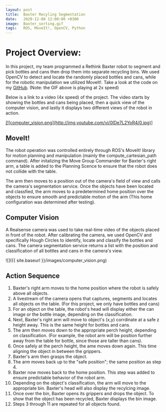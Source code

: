 ```yaml
---
layout: post
title:  Baxter Recyling Segmentation
date:   2020-12-08 12:00:00 +0300
image:  Baxter_sorting.gif
tags:   ROS, MoveIt!, OpenCV, Python
---
```

<!-- <div align="center"><em>GIF is playing at 4x speed.</em></div>
<p>&nbsp;</p> -->

# Project Overview:
In this project, my team programmed a Rethink Baxter robot to segment and pick bottles and cans then drop them into separate recycling bins. We used OpenCV to detect and locate the randomly placed bottles and cans, while for the robotic manipulation we utilized MoveIt!. Take a look at the code on my <a href="https://github.com/gingineer95/baxter-recycling-segmentation" target="_blank" rel="noopener noreferrer">GitHub</a>. (Note: the GIF above is playing at 2x speed)

Below is a link to a video (4x speed) of the project. The video starts by showing the bottles and cans being placed, then a quick view of the computer vision, and lastly it displays two different views of the robot in action. 
<!-- <iframe width="750" height="400"
src="https://youtu.be/0IDe7L2YoR4" 
frameborder="0" 
allow="accelerometer; autoplay; encrypted-media; gyroscope; picture-in-picture" 
allowfullscreen></iframe> -->

<!-- <p>&nbsp;</p>  -->
<a href="http://www.youtube.com/watch?v=0IDe7L2YoR4" target="_blank" rel="noopener noreferrer">
[![computer_vision.png](http://img.youtube.com/vi/0IDe7L2YoR4/0.jpg)]
</a>

## MoveIt!
The robot operation was controlled entirely through ROS's MoveIt! library for motion planning and manipulation (mainly the compute_cartesian_path command). After initalizing the Move Group Commander for Baxter's right arm, a table is added to the Planning Scence to ensure that the robot does not collide with the table. 

The arm then moves to a position out of the camera's field of view and calls the camera's segmentation service. Once the objects have been located and classfied, the arm moves to a predetermined home position over the objects to ensure smooth and predictable motion of the arm (This home configuration was determined after testing).


## Computer Vision
A Realsense camera was used to take real-time video of the objects placed in front of the robot. After calibrating the camera, we used OpenCV and specifically Hough Circles to identify, locate and classify the bottles and cans. The camera segmentation service returns a list with the position and classification of all bottles and cans in the camera's view.

![]({{ site.baseurl }}/images/computer_vision.png)


## Action Sequence
1. Baxter's right arm moves to the home position where the robot is safely above all objects.
2. A livestream of the camera opens that captures, segments and locates all objects on the table. (For this project, we only have bottles and cans)
3. For an object on the table, the robot's head will display either the can image or the bottle image, depending on the classification.
4. Next, Baxter's right arm will move to object's (x,y) corrdinate at a safe z height away. This is the same height for bottles and cans.
5. The arm then moves down to the appropriate perch height, depending on classification. (For example, the robot arm will be position further away from the table for bottle, since those are taller than cans).
6. Once safely at the perch height, the ame moves down again. This time aligning the object in between the grippers.
7. Baxter's arm then grasps the object.
8. The arm moves back up to the "safe position"; the same position as step 4.
9. Baxter now moves back to the home position. This step was added to ensure predictable behavior of the robot arm.
10. Depending on the object's classification, the arm will move to the appropriate bin. Baxter's head will also display the recylcing image.
11. Once over the bin, Baxter opens its grippers and drops the object. To show that the object has been recycled, Baxter displays the bin image.
12. Steps 3 through 11 are repeated for all objects found.